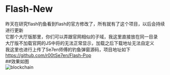 # Flash-New

昨天在研究flash钓鱼看到flash的官方修改了，所有就有了这个项目，以后会持续进行更新  
它那个大厅版那里，你们可以弄跟官网相似的子域，我这里直接放在同一目录  
大厅版不加载官网的JS中将的无法正常显示，加载之后下载地址无法自定义  
我这里也进行上传了Se7en师傅的钓鱼弹窗源码，项目地址如下  
https://github.com/r00tSe7en/Flash-Pop  
##效果如图  
![blockchain](https://github.com/lele8/Flash-New/blob/master/Flash.png)
